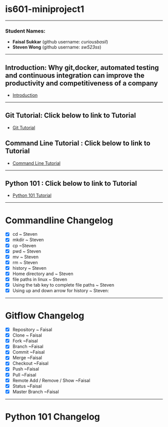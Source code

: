 # is601-miniproject1
---
### **Student Names**:

* **Faisal Sukkar** (github username: *curiousbasil*) 
* **Steven Wong** (github username: *sw523ss*)

---

## Introduction: Why git,docker, automated testing and continuous integration can improve the productivity and competitiveness of a company
* [Introduction](/intro.md)

---
## Git Tutorial: Click below to link to Tutorial
* [Git Tutorial](/gitflow.md)

## Command Line Tutorial : Click below to link to Tutorial
* [Command Line Tutorial](/commandline.md)

---
## Python 101 : Click below to link to Tutorial
* [Python 101 Tutorial](/python101.md)
---


# Commandline Changelog

- [x] cd ~ Steven
- [x] mkdir ~ Steven
- [x] cp ~Steven
- [x] pwd ~ Steven
- [x] mv ~ Steven
- [x] rm ~ Steven
- [x] history ~ Steven
- [x] Home directory and ~   Steven
- [x] file paths in linux  ~ Steven
- [x] Using the tab key to complete file paths  ~ Steven
- [x] Using up and down arrow for history  ~ Steven:

---

# Gitflow Changelog

- [x] Repository ~ Faisal
- [x] Clone ~ Faisal
- [x] Fork ~Faisal
- [x] Branch ~Faisal
- [x] Commit ~Faisal
- [x] Merge ~Faisal
- [x] Checkout ~Faisal
- [x] Push ~Faisal
- [x] Pull ~Faisal
- [x] Remote Add / Remove / Show ~Faisal
- [x] Status ~Faisal
- [x] Master Branch ~Faisal

---


# Python 101 Changelog
